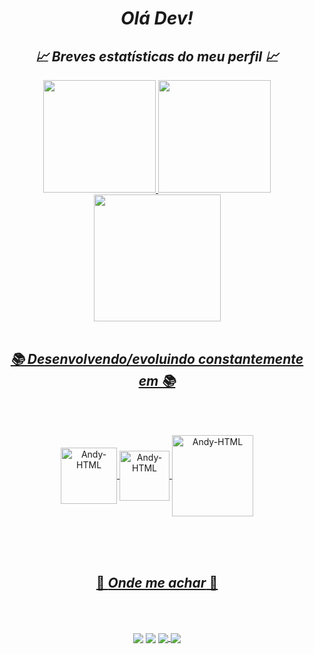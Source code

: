 ### <h1 align="center"><i>Olá Dev!</i></h1>
<div align="center">
  <h2 align="center"><i>📈 Breves estatísticas do meu perfil 📈</i></h2>
  <a href="https://github.com/Akame7Anderson">
  <img height="180px" src="https://github-readme-stats.vercel.app/api?username=Akame7Anderson&show_icons=true&theme=tokyonight"/>
  <img height="180px" src="https://github-readme-stats.vercel.app/api/top-langs/?username=Akame7Anderson&layout=compact&theme=tokyonight"/>
  <img height="203px" src="https://github-readme-streak-stats.herokuapp.com/?user=Akame7Anderson&theme=tokyonight&hide_border=true">
</div>

<div><br>
  <h2 align="center"><i>📚 Desenvolvendo/evoluindo constantemente em 📚</i></h2>
  <!--<img align="left" width="220px" height="180px" src="./images/cyber-02.png" alt=" coding"> -->
  <br><br>
  <p align="center">
    <img align="center" alt="Andy-HTML" heigth="80" width="90" src="https://img.shields.io/badge/HTML5-E34F26?style=for-the-badge&logo=html5&logoColor=white" />
    <img align="center" alt="Andy-HTML" heigth="70" width="80" src="https://img.shields.io/badge/CSS3-1572B6?style=for-the-badge&logo=css3&logoColor=white" />
    <img align="center" alt="Andy-HTML" heigth="120" width="130" src="https://img.shields.io/badge/JavaScript-F7DF1E?style=for-the-badge&logo=javascript&logoColor=black" />
  </p>
</div>
<br>
<br>
<br>
<div>
  <h2 align="center">💬 <i>Onde me achar</i> 💬</h2>
  <!--<img align="left" width="220px" height="180px" src="./images/cyber-02.png" alt=" coding"> -->
  <br><br>
  <p align="center"> 
    <a href="http://www.instagram.com/ander_petry/" target="_blank"><img align="center" src="https://img.shields.io/badge/Instagram-E4405F?logo=instagram&logoColor=white" target="_blank"></a>
    <a href="http://www.linkedin.com/in/anderson-petry-8114381a5/" target="_blank"><img align="center" src="https://img.shields.io/badge/LinkedIn-0077B5?logo=linkedin&logoColor=white" target="_blank"></a>
    <a href="https://img.shields.io/badge/akameyang-7289DA?logo=discord&logoColor=white" target="_blank"><img align="center" src="https://img.shields.io/badge/akameyang-7289DA?logo=discord&logoColor=white" target="_blank">      </a>
    <a href="https://wa.me/55997002614" target="_blank"><img align="center" src="https://img.shields.io/badge/WhatsApp-25D366?logo=whatsapp&logoColor=white" target="_blank"></a>
  </p>
</div>

